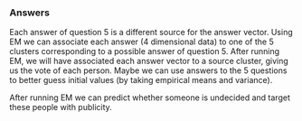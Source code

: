 ### Answers

Each answer of question 5 is a different source for the answer vector.
Using EM we can associate each answer (4 dimensional data) to one of the 5 clusters corresponding to a possible answer of question 5.
After running EM, we will have associated each answer vector to a source cluster, giving us the vote of each person.
Maybe we can use answers to the 5 questions to better guess initial values (by taking empirical means and variance).

After running EM we can predict whether someone is undecided and target these people with publicity.
